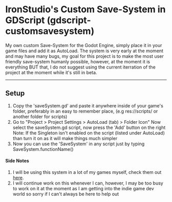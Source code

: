 # IronStudio's Custom Save-System in GDScript (gdscript-customsavesystem)
My own custom Save-System for the Godot Engine, simply place it in your game files and add it as AutoLoad.
The system is very early at the moment and may have many bugs, my goal for this project is to make the most user friendly save-system humanly possible, however, at the moment it is everything BUT that, I do not suggest using the current iterration of the project at the moment while it's still in beta.

***

## Setup
1. Copy the 'saveSystem.gd' and paste it anywhere inside of your game's folder, preferably in an easy to remember place, (e.g res://scripts/ or another folder for scripts)
2. Go to "Project > Project Settings > AutoLoad (tab) > Folder Icon" Now select the saveSystem.gd script, now press the 'Add' button on the right
Note: If the Singleton isn't enabled on the script (listed under AutoLoad) than turn it on as it will make things much simpler
3. Now you can use the 'SaveSystem' in any script just by typing SaveSystem.functionName()

#### Side Notes
1. I will be using this system in a lot of my games myself, check them out [here](https://ironstudios.itch.io/).
2. I will continue work on this whenever I can, however, I may be too busy to work on it at the moment as I am getting into the indie game dev world so sorry if I can't always be here to help out
